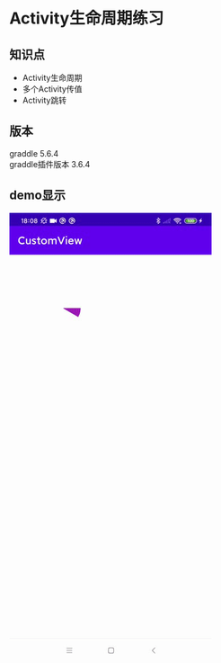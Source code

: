 # Activity生命周期练习
## 知识点
- Activity生命周期
- 多个Activity传值
- Activity跳转


## 版本
graddle 5.6.4  
graddle插件版本 3.6.4

## demo显示
![demo显示](./image/demo.gif)





